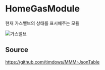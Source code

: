 # HomeGasModule
현재 가스밸브의 상태를 표시해주는 모듈

![가스밸브](https://user-images.githubusercontent.com/71610969/122235054-56e52080-cef8-11eb-9b34-6d9e9a02753e.png)


## Source
https://github.com/timdows/MMM-JsonTable
